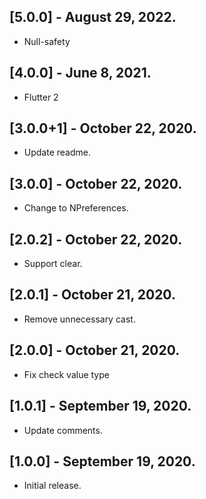 ## [5.0.0] - August 29, 2022.

* Null-safety

## [4.0.0] - June 8, 2021.

* Flutter 2

## [3.0.0+1] - October 22, 2020.

* Update readme.

## [3.0.0] - October 22, 2020.

* Change to NPreferences.

## [2.0.2] - October 22, 2020.

* Support clear.

## [2.0.1] - October 21, 2020.

* Remove unnecessary cast.

## [2.0.0] - October 21, 2020.

* Fix check value type

## [1.0.1] - September 19, 2020.

* Update comments.

## [1.0.0] - September 19, 2020.

* Initial release.